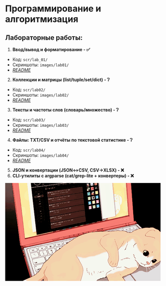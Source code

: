 # Программирование и алгоритмизация
## Лабораторные работы:
1. **Ввод/вывод и форматирование - ✅**
  - Код: `scr/lab_01/`
  - Скриншоты: `images/lab01/`
  - *[README](scr/lab_01/README_lab01.md)*
2. **Коллекции и матрицы (list/tuple/set/dict) - ❔**
  - Код: `scr/lab02/`
  - Скриншоты: `images/lab02/`
  - *[README](scr/lab02/README.md)*
3. **Тексты и частоты слов (словарь/множество) - ❔**
  - Код: `scr/lab03/`
  - Скриншоты: `images/lab03/`
  - *[README](scr/lab03/README.md)*
4. **Файлы: TXT/CSV и отчёты по текстовой статистике - ❔**
  - Код: `scr/lab04/`
  - Скриншоты: `images/lab04/`
  - *[README](scr/lab04/README.md)*
5. **JSON и конвертации (JSON↔CSV, CSV→XLSX) - ❌**
6. **CLI‑утилиты с argparse (cat/grep‑lite + конвертеры) - ❌**

![Gif](for_readme/Cat.gif)

